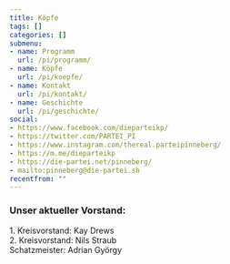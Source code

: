 ```yaml
---
title: Köpfe
tags: []
categories: []
submenu:
- name: Programm
  url: /pi/programm/
- name: Köpfe
  url: /pi/koepfe/
- name: Kontakt
  url: /pi/kontakt/
- name: Geschichte
  url: /pi/geschichte/
social:
- https://www.facebook.com/dieparteikp/
- https://twitter.com/PARTEI_PI
- https://www.instagram.com/thereal.parteipinneberg/
- https://m.me/dieparteikp
- https://die-partei.net/pinneberg/
- mailto:pinneberg@die-partei.sh
recentfrom: ""
---
```

### Unser aktueller Vorstand:

1\. Kreisvorstand: Kay Drews  
2\. Kreisvorstand: Nils Straub  
Schatzmeister: Adrian György
